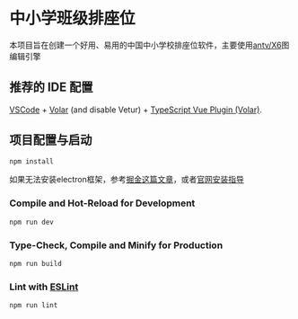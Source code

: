 # 中小学班级排座位

本项目旨在创建一个好用、易用的中国中小学校排座位软件，主要使用[antv/X6](https://github.com/antvis/X6)图编辑引擎

## 推荐的 IDE 配置

[VSCode](https://code.visualstudio.com/) + [Volar](https://marketplace.visualstudio.com/items?itemName=Vue.volar) (and disable Vetur) + [TypeScript Vue Plugin (Volar)](https://marketplace.visualstudio.com/items?itemName=Vue.vscode-typescript-vue-plugin).

## 项目配置与启动

```sh
npm install
```

如果无法安装electron框架，参考[掘金这篇文章](https://juejin.cn/post/7231074060789104695)，或者[官网安装指导](https://www.electronjs.org/zh/docs/latest/tutorial/installation)

### Compile and Hot-Reload for Development

```sh
npm run dev
```

### Type-Check, Compile and Minify for Production

```sh
npm run build
```

### Lint with [ESLint](https://eslint.org/)

```sh
npm run lint
```
